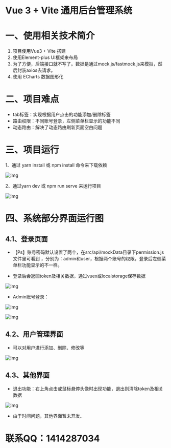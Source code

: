 # Vue 3 + Vite  通用后台管理系统

# 一、使用相关技术简介

1. 项目使用Vue3 + Vite 搭建
2. 使用Element-plus UI框架来布局
3. 为了方便，后端接口就不写了。数据是通过mock.js/fastmock.js来模拟，然后封装axios去请求。
4. 使用 ECharts 数据图形化

# 二、项目难点

* tab标签：实现根据用户点击的功能添加/删除标签
* 路由权限：不同账号登录，左侧菜单栏显示的功能不同
* 动态路由：解决了动态路由刷新页面空白问题

# 三、项目运行

1、通过 yarn install 或 npm install 命令来下载依赖

![img](https://gitee.com/zyl-study/images/blob/master/images/images/image-20230405135320275.png)

2、通过yarn dev 或 npm run serve 来运行项目

![img](https://gitee.com/zyl-study/images/raw/master/images/images/image-20230405135320275.png)

# 四、系统部分界面运行图

## 4.1、登录页面

* 【Ps】账号密码默认设置了两个，在src/api/mockData目录下permission.js文件里可看到 ，分别为：admin和user，根据两个账号的权限，登录后左侧菜单栏功能显示的不一样。

* 登录后会返回token及相关数据，通过vuex或localstorage保存数据

![img](https://gitee.com/zyl-study/images/raw/master/images/images/image-20230405140115813.png)

  * Admin账号登录： 

![img](https://gitee.com/zyl-study/images/raw/master/images/images/image-20230405140612208.png)

![img](https://gitee.com/zyl-study/images/raw/master/images/images/image-20230405140820591.png)

## 4.2、用户管理界面

* 可以对用户进行添加、删除、修改等

![img](https://gitee.com/zyl-study/images/raw/master/images/images/image-20230405141023195.png)

## 4.3、其他界面

* 退出功能：右上角点击或鼠标悬停头像时出现功能，退出则清除token及相关数据

![img](https://gitee.com/zyl-study/images/raw/master/images/images/image-20230405141120575.png)

* 由于时间问题，其他界面暂未开发..
# 联系QQ：1414287034
